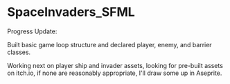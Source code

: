# SpaceInvaders_SFML

Progress Update:

Built basic game loop structure and declared player, enemy, and barrier classes.

Working next on player ship and invader assets, looking for pre-built assets on itch.io, if none are reasonably appropriate, I'll draw some up in Aseprite.
